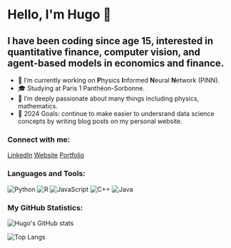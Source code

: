 # Hello, I'm Hugo 👋

## I have been coding since age 15, interested in quantitative finance, computer vision, and agent-based models in economics and finance.
- 🔭 I’m currently working on **P**hysics **I**nformed **N**eural **N**etwork (PINN).
- 🎓 Studying at Paris 1 Panthéon-Sorbonne.
- 🌱 I’m deeply passionate about many things including physics, mathematics.
- 🥅 2024 Goals: continue to make easier to undersrand data science concepts by writing blog posts on my personal website.

### Connect with me:

[LinkedIn]([https://www.linkedin.com/in/charaf-zguiouar/](https://www.linkedin.com/in/hugo-michel/))
[Website](https://www.hugomichel.io/)
[Portfolio](https://www.hugomichel.io/#projects)

### Languages and Tools:

![Python](https://img.shields.io/badge/-Python-3776AB?style=flat&logo=Python&logoColor=white)
![R](https://img.shields.io/badge/-Python-3776AB?style=flat&logo=Python&logoColor=white)
![JavaScript](https://img.shields.io/badge/-JavaScript-F7DF1E?style=flat&logo=javascript&logoColor=black)
![C++](https://img.shields.io/badge/-C++-00599C?style=flat&logo=cplusplus&logoColor=white)
![Java](https://img.shields.io/badge/-Java-007396?style=flat&logo=java&logoColor=white)

### My GitHub Statistics:

![Hugo's GitHub stats](https://github-readme-stats.vercel.app/api?username=hugo-mi&show_icons=true&theme=radical)

![Top Langs](https://github-readme-stats.vercel.app/api/top-langs/?username=hugo-mi&layout=compact&theme=radical)
